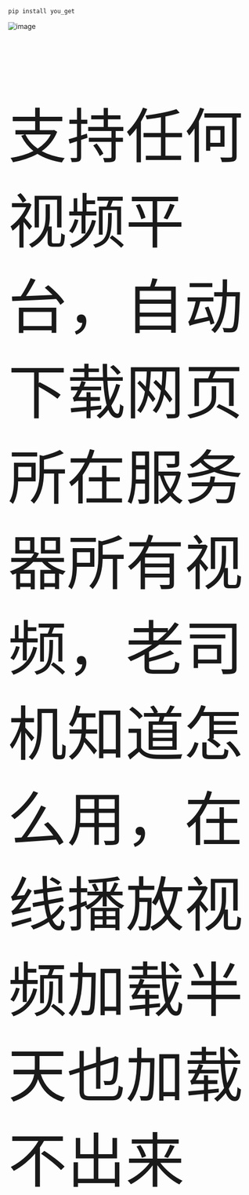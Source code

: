 ```sh
pip install you_get
```

![image](https://github.com/158456645113/github.io/assets/85952769/f26d3491-fc2c-434a-a017-b00a575a8e58)

<p style="font-size: 120px;">支持任何视频平台，自动下载网页所在服务器所有视频，老司机知道怎么用，在线播放视频加载半天也加载不出来</p>
